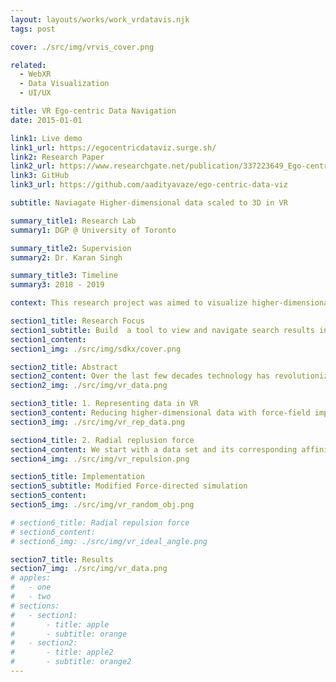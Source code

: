 ```yaml
---
layout: layouts/works/work_vrdatavis.njk
tags: post

cover: ./src/img/vrvis_cover.png

related:
  - WebXR
  - Data Visualization
  - UI/UX

title: VR Ego-centric Data Navigation
date: 2015-01-01

link1: Live demo
link1_url: https://egocentricdataviz.surge.sh/
link2: Research Paper
link2_url: https://www.researchgate.net/publication/337223649_Ego-centric_Data_Visualization
link3: GitHub
link3_url: https://github.com/aadityavaze/ego-centric-data-viz

subtitle: Naviagate Higher-dimensional data scaled to 3D in VR

summary_title1: Research Lab
summary1: DGP @ University of Toronto

summary_title2: Supervision
summary2: Dr. Karan Singh

summary_title3: Timeline
summary3: 2018 - 2019

context: This research project was aimed to visualize higher-dimensional data scaled to 3D in VR. We developed an ego-centric data-visualization technique using JS in VR for interaction and navigation across webspaces.

section1_title: Research Focus
section1_subtitle: Build  a tool to view and navigate search results in VR
section1_content:
section1_img: ./src/img/sdkx/cover.png

section2_title: Abstract
section2_content: Over the last few decades technology has revolutionized the ability to create, store and retrieve information on a whim. Information visualization, the art of representing data in a way that it is easy to understand and to manipulate, can help us make sense of information and thus make it useful in our lives. Information Visualization tools currently used are restricted to 2D screens, but with the recent developments in AR/VR give us the ability to visualize information and navigate web in the 3D space. In this report, we design and develop new techniques to interact with information in the AR/VR space.
section2_img: ./src/img/vr_data.png

section3_title: 1. Representing data in VR
section3_content: Reducing higher-dimensional data with force-field implementation where force between nodes is scaled to their affinity. Multidimensional scaling is a visual representation of dissimilarities between sets of objects. The dissimilarities are quantitatively represented as distances. “Objects” can be faces, colour, map coordinates, political persuasion, or any kind of real or  conceptual stimuli.
section3_img: ./src/img/vr_rep_data.png

section4_title: 2. Radial replusion force
section4_content: We start with a data set and its corresponding affinity matrix, and assign random initial position of points in 3D around the user and using physics simulation, let the points settle down on a local minima, according to their affinity. With plethora of data points around the user to look at,there are some ways in which this visualization can be improved. First of all, from the user’s viewpoint, when visualizing data points, points that are close by in the line of sight can intersect and result in an occluded vision, to solve this, we introduce new forces in the system, namely radial repulsion forces between the points that are close enough radially. Secondly, we designate points that are of higher importance as landmarks and reduce the opacity of points that are far enough and not landmarks. Finally, we verify the visibility of the nodes with full opacity and use parameters such as spring stiffness of radial-repulsion forces and size of the nodes to remove minor occlusions. A new force was introduce to avoid object oclusions in VR. Users should be able to see all the data points clearly in space.
section4_img: ./src/img/vr_repulsion.png

section5_title: Implementation
section5_subtitle: Modified Force-directed simulation
section5_content:
section5_img: ./src/img/vr_random_obj.png

# section6_title: Radial repulsion force
# section6_content:
# section6_img: ./src/img/vr_ideal_angle.png

section7_title: Results
section7_img: ./src/img/vr_data.png
# apples:
#   - one
#   - two
# sections:
#   - section1:
#       - title: apple
#       - subtitle: orange
#   - section2:
#       - title: apple2
#       - subtitle: orange2
---
```

